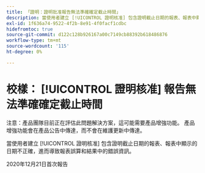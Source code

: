 ```yaml
---
title: 「證明：證明批准報告無法準確確定截止時間」
description: 當使用者建立 [!UICONTROL 證明核准] 包含證明截止日期的報表、報表中顯示的日期不正確，進而導致報表誤算和結果中的錯誤資訊。
exl-id: 1f636a74-9522-4f2b-8e91-4f0facf1cdbc
hidefromtoc: true
source-git-commit: d122c128b926167a00c7149cb88392b618486876
workflow-type: tm+mt
source-wordcount: '115'
ht-degree: 0%

---
```


# 校樣： [!UICONTROL 證明核准] 報告無法準確確定截止時間

注意：產品團隊目前正在評估此問題解決方案，這可能需要產品增強功能。 產品增強功能會在產品公告中傳達，而不會在維護更新中傳達。

當使用者建立 [!UICONTROL 證明核准] 包含證明截止日期的報表、報表中顯示的日期不正確，進而導致報表誤算和結果中的錯誤資訊。

2020年12月21日首次報告
